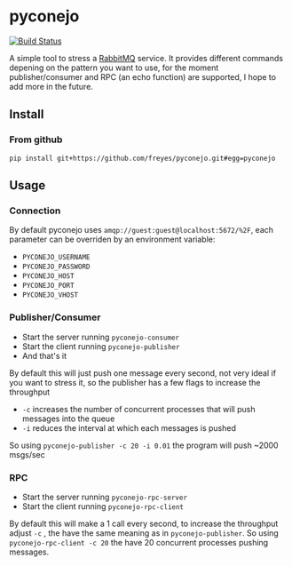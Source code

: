 # pyconejo

[![Build Status](https://travis-ci.org/freyes/pyconejo.svg?branch=master)](https://travis-ci.org/freyes/pyconejo)

A simple tool to stress a [RabbitMQ](http://www.rabbitmq.com/) service. It
provides different commands depening on the pattern you want to use, for the
moment publisher/consumer and RPC (an echo function) are supported, I hope to
add more in the future.

## Install

### From github

```
pip install git+https://github.com/freyes/pyconejo.git#egg=pyconejo
```

## Usage

### Connection

By default pyconejo uses `amqp://guest:guest@localhost:5672/%2F`, each
parameter can be overriden by an environment variable:

* `PYCONEJO_USERNAME`
* `PYCONEJO_PASSWORD`
* `PYCONEJO_HOST`
* `PYCONEJO_PORT`
* `PYCONEJO_VHOST`

### Publisher/Consumer

* Start the server running `pyconejo-consumer`
* Start the client running `pyconejo-publisher`
* And that's it

By default this will just push one message every second, not very ideal if you
want to stress it, so the publisher has a few flags to increase the throughput

* `-c` increases the number of concurrent processes that will push messages into the queue
* `-i` reduces the interval at which each messages is pushed

So using `pyconejo-publisher -c 20 -i 0.01` the program will push ~2000 msgs/sec


### RPC

* Start the server running `pyconejo-rpc-server`
* Start the client running `pyconejo-rpc-client`

By default this will make a 1 call every second, to increase the throughput
adjust `-c` , the have the same meaning as in `pyconejo-publisher`. So using
`pyconejo-rpc-client -c 20` the have 20 concurrent processes pushing messages.
